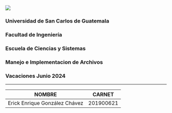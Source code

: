 <img src='https://user-images.githubusercontent.com/36779113/128587817-1a6c2fdc-d106-4dd3-b092-104c8299bded.png' background='white'>

### Universidad de San Carlos de Guatemala
### Facultad de Ingeniería
### Escuela de Ciencias y Sistemas
### Manejo e Implementacion de Archivos
### Vacaciones Junio 2024
---

<center>

|NOMBRE|CARNET|
|---|---|
|Erick Enrique González Chávez|201900621|
</center>


